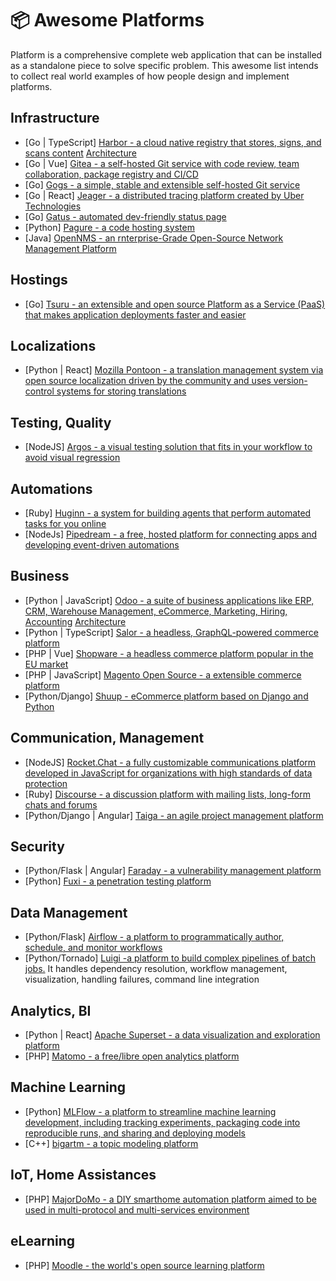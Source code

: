 # 📦 Awesome Platforms

Platform is a comprehensive complete web application that can be installed as a standalone piece to solve specific problem.
This awesome list intends to collect real world examples of how people design and implement platforms.

## Infrastructure

- [Go | TypeScript] [Harbor - a cloud native registry that stores, signs, and scans content](https://github.com/goharbor/harbor) [Architecture](https://github.com/goharbor/harbor/wiki/Architecture-Overview-of-Harbor)
- [Go | Vue] [Gitea - a self-hosted Git service with code review, team collaboration, package registry and CI/CD](https://github.com/go-gitea/gitea)
- [Go] [Gogs - a simple, stable and extensible self-hosted Git service](https://github.com/gogs/gogs)
- [Go | React] [Jeager - a distributed tracing platform created by Uber Technologies](https://github.com/jaegertracing/jaeger)
- [Go] [Gatus - automated dev-friendly status page](https://github.com/TwiN/gatus)
- [Python] [Pagure - a code hosting system](https://github.com/Pagure/pagure)
- [Java] [OpenNMS - an rnterprise-Grade Open-Source Network Management Platform](https://github.com/OpenNMS/opennms)

## Hostings

- [Go] [Tsuru - an extensible and open source Platform as a Service (PaaS) that makes application deployments faster and easier](https://github.com/tsuru/tsuru)

## Localizations

- [Python | React] [Mozilla Pontoon - a translation management system via open source localization driven by the community and uses version-control systems for storing translations](https://github.com/mozilla/pontoon)

## Testing, Quality

- [NodeJS] [Argos - a visual testing solution that fits in your workflow to avoid visual regression](https://github.com/argos-ci/argos)

## Automations

- [Ruby] [Huginn - a system for building agents that perform automated tasks for you online](https://github.com/huginn/huginn)
- [NodeJs] [Pipedream - a free, hosted platform for connecting apps and developing event-driven automations](https://github.com/PipedreamHQ/pipedream)

## Business

- [Python | JavaScript] [Odoo - a suite of business applications like ERP, CRM, Warehouse Management, eCommerce, Marketing, Hiring, Accounting](https://github.com/odoo/odoo) [Architecture](https://www.odoo.com/documentation/16.0/developer/tutorials/getting_started/01_architecture.html)
- [Python | TypeScript] [Salor - a headless, GraphQL-powered commerce platform](https://github.com/saleor/saleor)
- [PHP | Vue] [Shopware - a headless commerce platform popular in the EU market](https://github.com/shopware/platform)
- [PHP | JavaScript] [Magento Open Source - a extensible commerce platform](https://github.com/magento/magento2)
- [Python/Django] [Shuup - eCommerce platform based on Django and Python](https://github.com/shuup/shuup)

## Communication, Management

- [NodeJS] [Rocket.Chat - a fully customizable communications platform developed in JavaScript for organizations with high standards of data protection](https://github.com/RocketChat/Rocket.Chat)
- [Ruby] [Discourse - a discussion platform with mailing lists, long-form chats and forums](https://github.com/discourse/discourse)
- [Python/Django | Angular] [Taiga - an agile project management platform](https://github.com/taigaio/taiga-back)

## Security

- [Python/Flask | Angular] [Faraday - a vulnerability management platform](https://github.com/infobyte/faraday)
- [Python] [Fuxi - a penetration testing platform](https://github.com/jeffzh3ng/fuxi)

## Data Management

- [Python/Flask] [Airflow - a platform to programmatically author, schedule, and monitor workflows](https://github.com/apache/airflow)
- [Python/Tornado] [Luigi -a platform to build complex pipelines of batch jobs.](https://github.com/spotify/luigi) It handles dependency resolution, workflow management, visualization, handling failures, command line integration

## Analytics, BI

- [Python | React] [Apache Superset - a data visualization and exploration platform](https://github.com/apache/superset)
- [PHP] [Matomo - a free/libre open analytics platform](https://github.com/matomo-org/matomo)

## Machine Learning

- [Python] [MLFlow - a platform to streamline machine learning development, including tracking experiments, packaging code into reproducible runs, and sharing and deploying models](https://github.com/mlflow/mlflow)
- [C++] [bigartm - a topic modeling platform](https://github.com/bigartm/bigartm)

## IoT, Home Assistances

- [PHP] [MajorDoMo - a DIY smarthome automation platform aimed to be used in multi-protocol and multi-services environment](https://github.com/sergejey/majordomo)

## eLearning

- [PHP] [Moodle - the world's open source learning platform](https://github.com/moodle/moodle)
